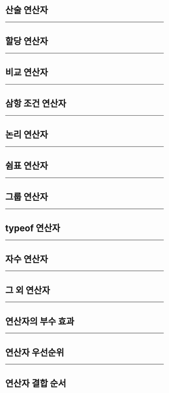 # 산술 연산자


---

# 할당 연산자

---

# 비교 연산자

---

# 삼항 조건 연산자

---

# 논리 연산자

---

# 쉼표 연산자

---

# 그룹 연산자 

---

# typeof 연산자

---

# 자수 연산자

---

# 그 외 연산자

---

# 연산자의 부수 효과

---

# 연산자 우선순위

---

# 연산자 결합 순서


